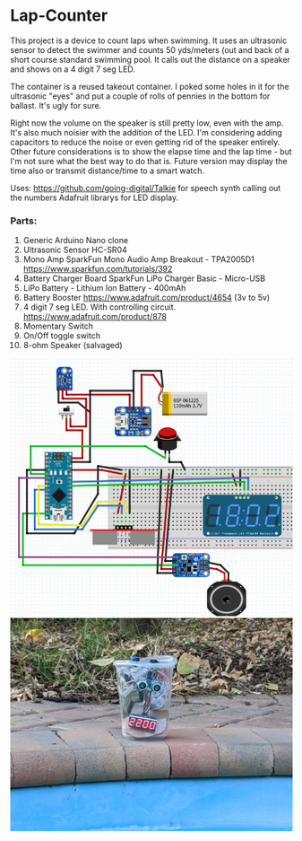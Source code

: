 # Lap-Counter

This project is a device to count laps when swimming. It uses an ultrasonic sensor to detect the swimmer and counts 50 yds/meters (out and back of a short course standard swimming pool. It calls out the distance on a speaker and shows on a 4 digit 7 seg LED. 

The container is a reused takeout container. I poked some holes in it for the ultrasonic "eyes" and put a couple of rolls of pennies in the bottom for ballast. It's ugly for sure.

Right now the volume on the speaker is still pretty low, even with the amp. It's also much noisier with the addition of the LED. I'm considering adding capacitors to reduce the noise or even getting rid of the speaker entirely. Other future considerations is to show the elapse time and the lap time - but I'm not sure what the best way to do that is. Future version may display the time also or transmit distance/time to a smart watch.

Uses: https://github.com/going-digital/Talkie for speech synth calling out the numbers
Adafruit librarys for LED display.

### Parts:
1. Generic Arduino Nano clone
2. Ultrasonic Sensor HC-SR04
3. Mono Amp
   SparkFun Mono Audio Amp Breakout - TPA2005D1
   https://www.sparkfun.com/tutorials/392  
4. Battery Charger Board
   SparkFun LiPo Charger Basic - Micro-USB
5. LiPo Battery - Lithium Ion Battery - 400mAh
6. Battery Booster  https://www.adafruit.com/product/4654 (3v to 5v)
7. 4 digit 7 seg LED. With controlling circuit. https://www.adafruit.com/product/878
8. Momentary Switch
9. On/Off toggle switch
10. 8-ohm Speaker (salvaged) 

![Fritzing Jpg](https://github.com/PeterQuinn925/Lap-Counter/blob/master/lap_counter.jpg)
![Photo](https://github.com/PeterQuinn925/Lap-Counter/blob/master/lap_counter_photo.jpg)
